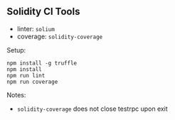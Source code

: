 ## Solidity CI Tools

- linter: `solium`
- coverage: `solidity-coverage`

Setup:
```
npm install -g truffle
npm install
npm run lint
npm run coverage
```

Notes:
- `solidity-coverage` does not close testrpc upon exit